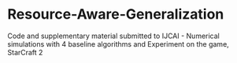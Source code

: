 # Resource-Aware-Generalization
Code and supplementary material submitted to IJCAI - Numerical simulations with 4 baseline algorithms and Experiment on the game, StarCraft 2
